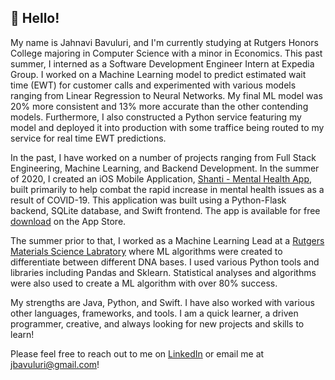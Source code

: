 ## 👋  Hello! 

My name is Jahnavi Bavuluri, and I'm currently studying at Rutgers Honors College majoring in Computer Science with a minor in Economics. This past summer, I interned as a Software Development Engineer Intern at Expedia Group. I worked on a Machine Learning model to predict estimated wait time (EWT) for customer calls and experimented with various models ranging from Linear Regression to Neural Networks. My final ML model was 20% more consistent and 13% more accurate than the other contending models. Furthermore, I also constructed a Python service featuring my model and deployed it into production with some traffice being routed to my service for real time EWT predictions. 

In the past, I have worked on a number of projects ranging from Full Stack Engineering, Machine Learning, and Backend Development. In the summer of 2020, I created an iOS Mobile Application, [Shanti - Mental Health App](https://apps.apple.com/us/app/shanti-mental-health-app/id1529500894), built primarily to help combat the rapid increase in mental health issues as a result of COVID-19. This application was built using a Python-Flask backend, SQLite database, and Swift frontend. The app is available for free [download](https://apps.apple.com/us/app/shanti-mental-health-app/id1529500894) on the App Store. 

The summer prior to that, I worked as a Machine Learning Lead at a [Rutgers Materials Science Labratory](https://mse.rutgers.edu/) where ML algorithms were created to differentiate between different DNA bases. I used various Python tools and libraries including Pandas and Sklearn. Statistical analyses and algorithms were also used to create a ML algorithm with over 80% success. 

My strengths are Java, Python, and Swift. I have also worked with various other languages, frameworks, and tools. I am a quick learner, a driven programmer, creative, and always looking for new projects and skills to learn! 

Please feel free to reach out to me on [LinkedIn](https://www.linkedin.com/in/jahnavi-bavuluri/) or email me at jbavuluri@gmail.com!

<!---
jahnavibavuluri/jahnavibavuluri is a ✨ special ✨ repository because its `README.md` (this file) appears on your GitHub profile.
You can click the Preview link to take a look at your changes.
Hi, I’m @jahnavibavuluri
- 👀 I’m interested in ...
- 🌱 I’m currently learning ...
- 💞️ I’m looking to collaborate on ...
- 📫 How to reach me ...
--->
